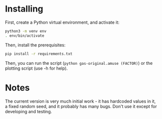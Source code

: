 # Installing

First, create a Python virtual environment, and activate it:
```sh
python3 -m venv env
. env/bin/activate
```
Then, install the prerequisites:
```sh
pip install -r requirements.txt
```
Then, you can run the script (`python gas-original.amuse (FACTOR)`) or the plotting script (use -h for help).

# Notes

The current version is very much initial work - it has hardcoded values in it, a fixed random seed, and it probably has many bugs.
Don't use it except for developing and testing.

